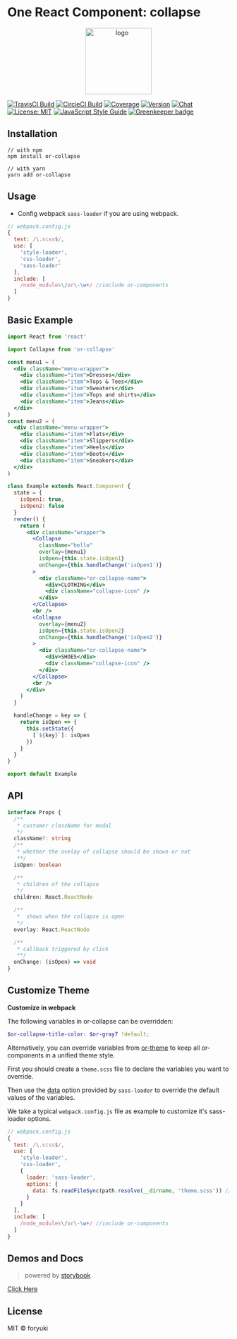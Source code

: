 # One React Component: collapse

<p align="center"><img width="150" src="https://cdn.jsdelivr.net/gh/one-react/assets/logo%402x.png" alt="logo"></p>

[![TravisCI Build](https://img.shields.io/travis/one-react/collapse.svg)](https://travis-ci.org/one-react/collapse)
[![CircieCI Build](https://img.shields.io/circleci/project/github/one-react/collapse.svg)](https://circleci.com/gh/one-react/collapse)
[![Coverage](https://img.shields.io/codecov/c/github/one-react/collapse.svg)](https://codecov.io/gh/one-react/collapse) 
[![Version](https://img.shields.io/npm/v/or-collapse.svg)](https://www.npmjs.com/package/or-collapse)
[![Chat](https://img.shields.io/gitter/room/one-react-org/Lobby.svg)](https://gitter.im/one-react-org/Lobby)
[![License: MIT](https://img.shields.io/badge/License-MIT-brightgreen.svg)](https://opensource.org/licenses/MIT)
[![JavaScript Style Guide](https://img.shields.io/badge/code_style-standard-brightgreen.svg)](https://standardjs.com)
[![Greenkeeper badge](https://badges.greenkeeper.io/one-react/collapse.svg)](https://greenkeeper.io/) 

## Installation
```
// with npm
npm install or-collapse

// with yarn
yarn add or-collapse
```

## Usage
- Config webpack `sass-loader` if you are using webpack.

```js
// webpack.config.js
{
  test: /\.scss$/,
  use: [
    'style-loader',
    'css-loader',
    'sass-loader'
  ],
  include: [
    /node_modules\/or\-\w+/ //include or-components
  ]
}
```

## Basic Example

```jsx
import React from 'react'

import Collapse from 'or-collapse'

const menu1 = (
  <div className="menu-wrapper">
    <div className="item">Dresses</div>
    <div className="item">Tops & Tees</div>
    <div className="item">Sweaters</div>
    <div className="item">Tops and shirts</div>
    <div className="item">Jeans</div>
  </div>
)
const menu2 = (
  <div className="menu-wrapper">
    <div className="item">Flats</div>
    <div className="item">Slippers</div>
    <div className="item">Heels</div>
    <div className="item">Boots</div>
    <div className="item">Sneakers</div>
  </div>
)

class Example extends React.Component {
  state = {
    isOpen1: true,
    isOpen2: false
  }
  render() {
    return (
      <div className="wrapper">
        <Collapse
          className="hello"
          overlay={menu1}
          isOpen={this.state.isOpen1}
          onChange={this.handleChange('isOpen1')}
        >
          <div className="or-collapse-name">
            <div>CLOTHING</div>
            <div className="collapse-icon" />
          </div>
        </Collapse>
        <br />
        <Collapse
          overlay={menu2}
          isOpen={this.state.isOpen2}
          onChange={this.handleChange('isOpen2')}
        >
          <div className="or-collapse-name">
            <div>SHOES</div>
            <div className="collapse-icon" />
          </div>
        </Collapse>
        <br />
      </div>
    )
  }

  handleChange = key => {
    return isOpen => {
      this.setState({
        [`${key}`]: isOpen
      })
    }
  }
}

export default Example

```

## API

```ts
interface Props {
  /**
   * customer className for modal
   */
  className?: string
  /**
   * whether the ovelay of collapse should be shown or not
   **/
  isOpen: boolean

  /**
   * children of the collapse
   */
  children: React.ReactNode

  /**
   *  shows when the collapse is open
   */
  overlay: React.ReactNode

  /**
   * callback triggered by click
   **/
  onChange: (isOpen) => void
}
```

## Customize Theme
**Customize in webpack**

The following variables in or-collapse can be overridden:

```scss
$or-collapse-title-color: $or-gray7 !default;

```

Alternatively, you can override variables from [or-theme](https://github.com/one-react/theme/blob/master/src/variables.scss) to keep all or-components in a unified theme style.

First you should create a `theme.scss` file to declare the variables you want to override.

Then use the [data](https://github.com/webpack-contrib/sass-loader#environment-variables)  option provided by `sass-loader` to override the default values of the variables.

We take a typical `webpack.config.js` file as example to customize it's sass-loader options.

```js
// webpack.config.js
{
  test: /\.scss$/,
  use: [
    'style-loader',
    'css-loader',
    {
      loader: 'sass-loader',
      options: {
        data: fs.readFileSync(path.resolve(__dirname, 'theme.scss')) // pass theme.scss to sass-loader
      }
    }
  ],
  include: [
    /node_modules\/or\-\w+/ //include or-components
  ]
}
```

## Demos and Docs
> powered by [storybook](https://storybook.js.org/)

[Click Here](https://one-react.github.io/collapse)

## License

MIT &copy; foryuki
